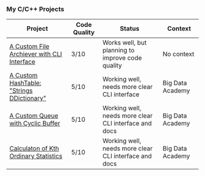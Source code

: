 
### My C/C++ Projects


<table>
    <thead>
        <tr>
            <th>Project</th>
            <th>Code Quality</th>
            <th>Status</th>
            <th>Context</th>
        </tr>
    </thead>
    <tbody>
        <tr>
            <td>
                <a href="https://github.com/roman-4erkasov/algoritms-cpp/tree/master/prj01_huffman_file_compressing">
                  A Custom File Archiever with CLI Interface
                </a>
             </td>
             <td> 3/10 </td>
             <td>Works well, but planning to improve code quality</td>
             <td> No context </td>
        </tr>
        <tr>
            <td>
                <a href="https://github.com/roman-4erkasov/made-algo/blob/main/topic05_workB.cpp">
                  A Custom HashTable: "Strings DDictionary"
                </a>
             </td>
             <td> 5/10 </td>
             <td>Working well, needs more clear CLI interface</td>
             <td> Big Data Academy </td>
        </tr>
        <tr>
            <td>
                <a href="https://github.com/roman-4erkasov/made-algo/blob/main/topic04_workC.cpp">
                  A Custom Queue with Cyclic Buffer
                </a>
             </td>
             <td> 5/10 </td>
             <td>Working well, needs more clear CLI interface and docs</td>
             <td> Big Data Academy </td>
        </tr>
        <tr>
            <td>
                <a href="https://github.com/roman-4erkasov/made-algo/blob/main/topic02_workA.cpp">
                  Calculaton of Kth Ordinary Statistics
                </a>
             </td>
             <td> 5/10 </td>
             <td>Working well, needs more clear CLI interface and docs</td>
             <td> Big Data Academy </td>
        </tr>
    </tbody>
</table>

